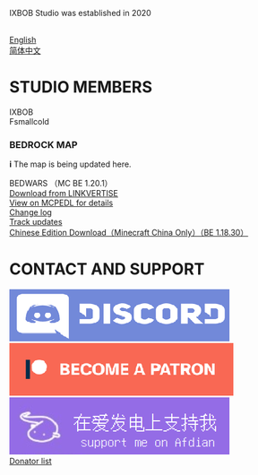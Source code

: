 IXBOB Studio was established in 2020

<br/><a href="http://ixbob.github.io">English</a>
<br/><a href="http://ixbob.github.io/zh/zh">简体中文</a>

# STUDIO MEMBERS

IXBOB
<br/>Fsmallcold

### BEDROCK MAP
𝐢 The map is being updated here.

BEDWARS （MC BE 1.20.1）
<br/><a href="https://link-center.net/485048/bedwars-v1221-byixbob" target="_blank">Download from LINKVERTISE</a>
<br/><a href="https://mcpedl.com/bed-wars-created-by-ixbob/">View on MCPEDL for details</a>
<br/><a href="http://ixbob.github.io/changelog/map1.html" target="_blank">Change log</a>
<br/><a href="https://github.com/IXBOB/bedwarsBE" target="_blank">Track updates</a>
<br/><a href="https://github.com/IXBOB/bedwarsBE_CN" target="_blank">Chinese Edition Download（Minecraft China Only）（BE 1.18.30）</a>

# CONTACT AND SUPPORT

[<img src="./discord_button.png">](https://discord.gg/RascQTuaRn)
[<img src="./patreon_button.png">](https://www.patreon.com/bedwars_created_by_IXBOB)
[<img src="./afdian_button.png">](https://afdian.net/a/BedwarsBE?tab=home)
<br/><a href="https://ixbob.github.io/donators" target="_blank">Donator list</a>
